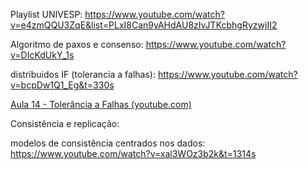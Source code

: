 

Playlist UNIVESP: https://www.youtube.com/watch?v=e4zmQQU3ZqE&list=PLxI8Can9yAHdAU8zIvJTKcbhgRyzwjII2

Algoritmo de paxos e consenso: https://www.youtube.com/watch?v=DIcKdUkY_1s

distribuidos IF (tolerancia a falhas): https://www.youtube.com/watch?v=bcpDw1Q1_Eg&t=330s

[Aula 14 - Tolerância a Falhas (youtube.com)](https://www.youtube.com/playlist?list=PLRe8NlqFzKJXKCbMO6FIgMhqrXnAJnlCE)




Consistência e replicação: 

modelos de consistência centrados nos dados: https://www.youtube.com/watch?v=xal3WOz3b2k&t=1314s


